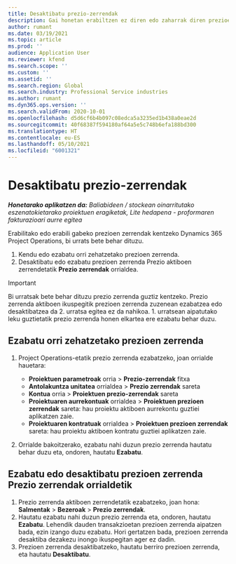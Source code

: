 ```yaml
---
title: Desaktibatu prezio-zerrendak
description: Gai honetan erabiltzen ez diren edo zaharrak diren prezioen zerrendak nola desaktibatu edo ezabatu azaltzen da.
author: rumant
ms.date: 03/19/2021
ms.topic: article
ms.prod: ''
audience: Application User
ms.reviewer: kfend
ms.search.scope: ''
ms.custom: ''
ms.assetid: ''
ms.search.region: Global
ms.search.industry: Professional Service industries
ms.author: rumant
ms.dyn365.ops.version: ''
ms.search.validFrom: 2020-10-01
ms.openlocfilehash: d5d6cf6b4b097c08edca5a3235ed1b438a0eae2d
ms.sourcegitcommit: 40f68387f594180af64a5e5c748b6efa188bd300
ms.translationtype: HT
ms.contentlocale: eu-ES
ms.lasthandoff: 05/10/2021
ms.locfileid: "6001321"
---
```

# <a name="deactivate-price-lists"></a>Desaktibatu prezio-zerrendak 

_**Honetarako aplikatzen da:** Baliabideen / stockean oinarritutako eszenatokietarako proiektuen eragiketak, Lite hedapena - proformaren fakturazioari aurre egitea_

Erabilitako edo erabili gabeko prezioen zerrendak kentzeko Dynamics 365 Project Operations, bi urrats bete behar dituzu. 

1. Kendu edo ezabatu orri zehatzetako prezioen zerrenda.
2. Desaktibatu edo ezabatu prezioen zerrenda Prezio aktiboen zerrendetatik **Prezio zerrendak** orrialdea.

>[!IMPORTANT]
> Bi urratsak bete behar dituzu prezio zerrenda guztiz kentzeko. Prezio zerrenda aktiboen ikuspegitik prezioen zerrenda zuzenean ezabatzea edo desaktibatzea da 2. urratsa egitea ez da nahikoa. 1. urratsean aipatutako leku guztietatik prezio zerrenda honen elkartea ere ezabatu behar duzu.

## <a name="delete-the-price-list-from-specific-pages"></a>Ezabatu orri zehatzetako prezioen zerrenda
1. Project Operations-etatik prezio zerrenda ezabatzeko, joan orrialde hauetara:  

      - **Proiektuen parametroak** orria > **Prezio-zerrendak** fitxa
      - **Antolakuntza unitatea** orrialdea > **Prezio zerrendak** sareta
      - **Kontua** orria > **Proiektuen prezio-zerrendak** sareta
      - **Proiektuaren aurrekontuak** orrialdea > **Proiektuen prezioen zerrendak** sareta: hau proiektu aktiboen aurrekontu guztiei aplikatzen zaie.
      - **Proiektuaren kontratuak** orrialdea > **Proiektuen prezioen zerrendak** sareta: hau proiektu aktiboen kontratu guztiei aplikatzen zaie.

 2. Orrialde bakoitzerako, ezabatu nahi duzun prezio zerrenda hautatu behar duzu eta, ondoren, hautatu **Ezabatu**. 
 
## <a name="delete-or-deactivate-the-price-list-from-the-price-lists-page"></a>Ezabatu edo desaktibatu prezioen zerrenda Prezio zerrendak orrialdetik
 
1. Prezio zerrenda aktiboen zerrendetatik ezabatzeko, joan hona: **Salmentak** > **Bezeroak** > **Prezio zerrendak**. 
2. Hautatu ezabatu nahi duzun prezio zerrenda eta, ondoren, hautatu **Ezabatu**. Lehendik dauden transakzioetan prezioen zerrenda aipatzen bada, ezin izango duzu ezabatu. Hori gertatzen bada, prezioen zerrenda desaktiba dezakezu inongo ikuspegitan ager ez dadin. 
3. Prezioen zerrenda desaktibatzeko, hautatu berriro prezioen zerrenda, eta hautatu **Desaktibatu**.   

